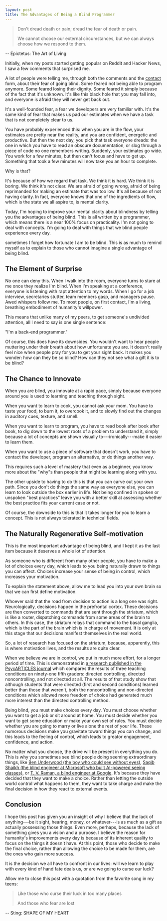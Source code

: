 ```yaml
---
layout: post
title: The Advantages of Being a Blind Programmer
---
```


> Don't dread death or pain; dread the fear of death or pain. 
>
> We cannot choose our external circumstances, but we can always choose how we respond to them. 

-- Epictetus: The Art of Living 

Initially, when my posts started getting popular on Reddit and Hacker News, I saw a few comments that surprised me.

A lot of people were telling me, through both the comments and the [contact](/contact) form, about their fear of going blind. Some feared not being able to program anymore. Some feared losing their dignity. Some feared it simply because of the fact that it's unknown. It's like this black hole that you may fall into, and everyone is afraid they will never get back out.

It's a well-founded fear, a fear we developers are very familiar with. It's the same kind of fear that makes us pad our estimates when we have a task that is not completely clear to us.

You have probably experienced this: when you are in the flow, your estimates are pretty near the reality, and you are confident, energetic and productive. But then the next day, you pick that task everyone dreads: the one in which you have to read an obscure documentation, or slog through a piece of code no one remembers writing. Suddenly, your estimates go wide. You work for a few minutes, but then can't focus and have to get up. Something that took a few minutes will now take you an hour to complete.

Why is that?

It's because of how we regard that task. We think it is hard. We think it is boring. We think it's not clear. We are afraid of going wrong, afraid of being reprimanded for making an estimate that was too low. It's all because of not having clarity. In fact, everyone knows that one of the ingredients of flow, which is the state we all aspire to, is mental clarity.

Today, I'm hoping to improve your mental clarity about blindness by telling you the advantages of being blind. This is all written by a programmer, which means there is a near 100% focus on practicality. I'm not going to deal with concepts. I'm going to deal with things that we blind people experience every day.

sometimes I forget how fortunate I am to be blind. This is as much to remind myself as to explain to those who cannot imagine a single advantage of being blind.

## The Element of Surprise

No one can deny this. When I walk into the room, everyone turns to stare at me once they realize I'm blind. When I'm speaking at a conference, everyone is listening with rapt attention to my words. When I go for a job interview, secretaries stutter, team members gasp, and managers pause. Awed whispers follow me. To most people, on first contact, I'm a living, breathing embodiment of humanity's willpower.

This means that unlike many of my peers, to get someone's undivided attention, all I need to say is one single sentence:

"I'm a back-end programmer."

Of course, this does have its downsides. You wouldn't want to hear people muttering under their breath about how unfortunate you are. It doesn't really feel nice when people pray for you to get your sight back. It makes you wonder: how can they be so blind? How can they not see what a gift it is to be blind?

## The Chance to Innovate

When you are blind, you innovate at a rapid pace, simply because everyone around you is used to learning and teaching through sight.

When you want to learn to cook, you cannot ask your mom. You have to taste your food, to burn it, to overcook it, and to slowly find out the changes in auditory cues, texture, and smell.

When you want to learn to program, you have to read book after book after book, to dig down to the lowest roots of a problem to understand it, simply because a lot of concepts are shown visually to---ironically---make it easier to learn them.

When you want to use a piece of software that doesn't work, you have to contact the developer, program an alternative, or do things another way.

This requires such a level of mastery that even as a beginner, you know more about the "why"s than people that might be learning along with you.

The other upside to having to do this is that you can carve out your own path. Since you don't do things the same way as everyone else, you can learn to look outside the box earlier in life. Not being confined in spoken or unspoken "best practices" leave you with a better skill at assessing whether the best practice fits your current case or not.

Of course, the downside to this is that it takes longer for you to learn a concept. This is not always tolerated in technical fields.

## The Naturally Regenerative Self-motivation

This is the most important advantage of being blind, and I kept it as the last item because it deserves a whole lot of attention.

As someone who is different from many other people, you have to make a lot of choices every day, which leads to you being naturally drawn to things you can affect. Choices increase your sense of being in control, which increases your motivation.

To explain the statement above, allow me to lead you into your own brain so that we can first define motivation.

Whoever said that the road from decision to action is a long one was right. Neurologically, decisions happen in the prefrontal cortex. These decisions are then converted to commands that are sent through the striatum, which is like a router, dispatching commands from some areas of the brain to others. In this case, the striatum relays that command to the basal ganglia, which is the part of the brain which is in charge of movement. It is only at this stage that our decisions manifest themselves in the real world.

So, a lot of research has focused on the striatum, because, apparently, this is where motivation lives, and the results are quite clear.

When we believe we are in control, we put in much more effort, for a longer period of time. This is demonstrated in [a research published in the PsycARTICLES journal](http://psycnet.apa.org/journals/psp/52/5/890/) which compares the results of three teaching conditions on ninety-one fifth graders: directed controlling, directed noncontrolling, and not directed at all. The results of that study show that although students that were directed (first and second conditions) learned better than those that weren't, both the noncontrolling and non-directed conditions which allowed more freedom of choice had generated much more interest than the directed controlling method.

Being blind, you must make choices every day. You must choose whether you want to get a job or sit around at home. You must decide whether you want to get some education or make your own set of rules. You must decide whether you are going to marry or live alone the rest of your life. These numorous decisions make you gravitate toward things you can change, and this leads to the feeling of control, which leads to greator engagement, confidence, and action.

No matter what you choose, the drive will be present in everything you do. This is why you sometimes see blind people doing seeming extraordinary things, like [Ben Underwood (the boy who could see without eyes)](https://www.youtube.com/watch?v=TeFRkAYb1uk&feature=em-share_video_user), [Saqib Shaikh (the blind engineer at Microsoft who built AI-powered seeing glasses)](https://www.youtube.com/watch?v=R2mC-NUAmMk), or [T. V. Raman, a blind engineer at Google](http://research.google.com/pubs/author3559.html). It's because they have decided that they want to make a choice. Rather than letting the outside world control what happens to them, they want to take charge and make the final decision in how they react to external events.

## Conclusion

I hope this post has given you an insight of why I believe that the lack of anything---be it sight, hearing, money, or whatever---is as much as a gift as actually possessing those things. Even more, perhaps, because the lack of something gives you a vision and a purpose. I believe the reason for humanity's improvements every day is because of its inherent quality to focus on the things it doesn't have. At this point, those who decide to make the final choice, rather than allowing the choice to be made for them, are the ones who gain more success.

It is the decision we all have to confront in our lives: will we learn to play with every kind of hand fate deals us, or are we going to curse our luck?

Allow me to close this post with a quotation from the favorite song in my teens:

> Like those who curse their luck in too many places
>
> And those who fear are lost

-- Sting: SHAPE OF MY HEART